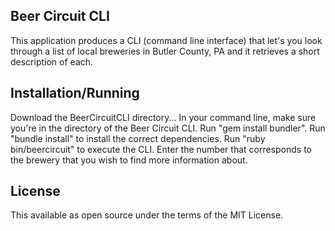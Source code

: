 Beer Circuit CLI
----------------
This application produces a CLI (command line interface) that let's you look through a list of local breweries in Butler County, PA and it retrieves a short description of each.

Installation/Running
--------------------
Download the BeerCircuitCLI directory...
In your command line, make sure you're in the directory of the Beer Circuit CLI.
Run "gem install bundler".
Run "bundle install" to install the correct dependencies.
Run "ruby bin/beercircuit" to execute the CLI.
Enter the number that corresponds to the brewery that you wish to find more information about.

License
-------
This available as open source under the terms of the MIT License.
